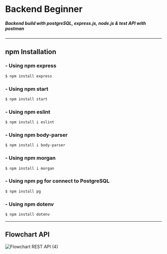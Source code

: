 # Backend Beginner

##### Backend build with postgreSQL, express.js, node.js & test API with postman

-------------

## npm Installation

### - Using npm express
```bash
$ npm install express
```
### - Using npm start
```bash
$ npm install start
```
### - Using npm eslint
```bash
$ npm install i eslint
```
### - Using npm body-parser
```bash
$ npm install i body-parser
```
### - Using npm morgan
```bash
$ npm install i morgan
```
### - Using npm pg for connect to PostgreSQL
```bash
$ npm install pg
```
### - Using npm dotenv
```bash
$ npm install dotenv
```
-------------

## Flowchart API

![Flowchart REST API (4)](https://user-images.githubusercontent.com/64014794/101320388-42173880-3896-11eb-938c-17f632ce1eca.jpg)
